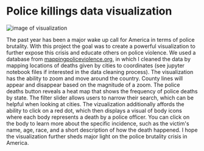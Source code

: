 # Police killings data visualization

![image of visualization](readme_img)

The past year has been a major wake up call for America in terms of police brutality. With this project the goal was to create a powerful visualization to further expose this crisis and educate others on police violence. We used a database from [mappingpoliceviolence.org](https://mappingpoliceviolence.org/), in which I cleaned the data by mapping locations of deaths given by cities to coordinates (see jupyter notebook files if interested in the data cleaning process). The visualization has the ability to zoom and move around the country. County lines will appear and disappear based on the magnitude of a zoom. The police deaths button reveals a heat map that shows the frequency of police deaths by state. The filter slider allows users to narrow their search, which can be helpful when looking at cities. The vizualization additionally affords the ability to click on a red dot, which then displays a visual of body icons where each body represents a death by a police officer. You can click on the body to learn more about the specific incidence, such as the victim's name, age, race, and a short description of how the death happened. I hope the visualization further sheds major light on the police brutality crisis in America.
